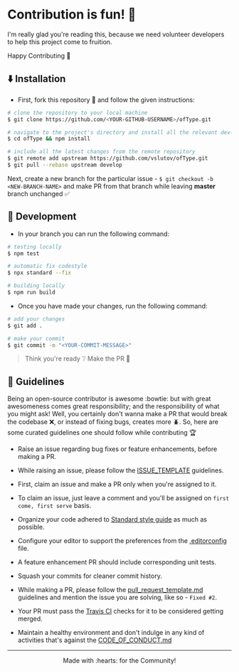 # Contribution is fun! :green_heart:

I'm really glad you're reading this, because we need volunteer developers to help this project come to fruition.

Happy Contributing :slightly_smiling_face:

## :arrow_down: Installation

-   First, fork this repository :fork_and_knife: and follow the given instructions:

```bash
# clone the repository to your local machine
$ git clone https://github.com/<YOUR-GITHUB-USERNAME>/ofType.git

# navigate to the project's directory and install all the relevant dev-dependencies
$ cd ofType && npm install

# include all the latest changes from the remote repository
$ git remote add upstream https://github.com/vslutov/ofType.git
$ git pull --rebase upstream develop
```

Next, create a new branch for the particular issue - `$ git checkout -b <NEW-BRANCH-NAME>` and make PR from that branch while leaving **master** branch unchanged :white_check_mark:

## :construction: Development

-   In your branch you can run the following command:

```bash
# testing locally
$ npm test

# automatic fix codestyle
$ npx standard --fix

# building locally
$ npm run build
```

-   Once you have made your changes, run the following command:

```bash
# add your changes
$ git add .

# make your commit
$ git commit -m "<YOUR-COMMIT-MESSAGE>"
```

> Think you're ready :grey_question: Make the PR :tropical_drink:

## :page_with_curl: Guidelines

Being an open-source contributor is awesome :bowtie: but with great awesomeness comes great responsibility; and the responsibility of what you might ask! Well, you certainly don't wanna make a PR that would break the codebase :x:, or instead of fixing bugs, creates more :beetle:. So, here are some curated guidelines one should follow while contributing :trophy:

-   Raise an issue regarding bug fixes or feature enhancements, before making a PR.

-   While raising an issue, please follow the [ISSUE_TEMPLATE](.github/ISSUE_TEMPLATE) guidelines.

-   First, claim an issue and make a PR only when you're assigned to it.

-   To claim an issue, just leave a comment and you'll be assigned on `first come, first serve` basis.

-   Organize your code adhered to [Standard style guide][1] as much as possible.

-   Configure your editor to support the preferences from the [.editorconfig](.editorconfig) file.

-   A feature enhancement PR should include corresponding unit tests.

-   Squash your commits for cleaner commit history.

-   While making a PR, please follow the [pull_request_template.md](.github/pull_request_template.md) guidelines and mention the issue you are solving, like so - `Fixed #2`.

-   Your PR must pass the [Travis CI][2] checks for it to be considered getting merged.

-   Maintain a healthy environment and don't indulge in any kind of activities that's against the [CODE_OF_CONDUCT.md](CODE_OF_CONDUCT.md)

* * *

<p align="center">Made with :hearts: for the Community!</p>

[1]: https://standardjs.com/

[2]: https://travis-ci.org/
